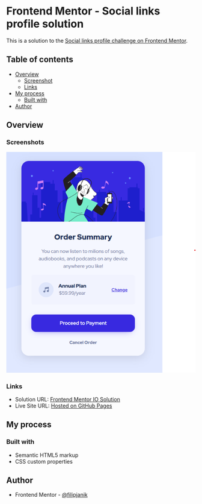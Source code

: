 # Frontend Mentor - Social links profile solution

This is a solution to the [Social links profile challenge on Frontend Mentor](https://www.frontendmentor.io/challenges/social-links-profile-UG32l9m6dQ).

## Table of contents

- [Overview](#overview)
  - [Screenshot](#screenshot)
  - [Links](#links)
- [My process](#my-process)
  - [Built with](#built-with)
- [Author](#author)

## Overview

### Screenshots

![](./screenshots/desktop-design-preview.png)

### Links

- Solution URL: [Frontend Mentor IO Solution](https://www.frontendmentor.io/solutions/social-links-profile-JlyysFsL8a)
- Live Site URL: [Hosted on GitHub Pages](https://filipjanik.github.io/social-links-profile/)

## My process

### Built with

- Semantic HTML5 markup
- CSS custom properties

## Author

- Frontend Mentor - [@filipjanik](https://www.frontendmentor.io/profile/filipjanik)
